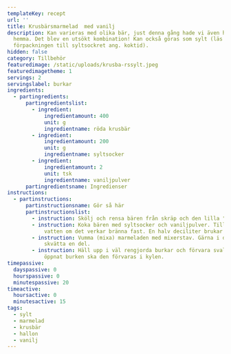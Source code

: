 ```yaml
---
templateKey: recept
url: ''
title: Krusbärsmarmelad  med vanilj
description: Kan varieras med olika bär, just denna gång hade vi även hallon
  hemma. Det blev en utsökt kombination! Kan också göras som sylt (läs på
  förpackningen till syltsockret ang. koktid).
hidden: false
category: Tillbehör
featuredimage: /static/uploads/krusba-rssylt.jpeg
featuredimagetheme: 1
servings: 2
servingslabel: burkar
ingredients:
  - partingredients:
      partingredientslist:
        - ingredient:
            ingredientamount: 400
            unit: g
            ingredientname: röda krusbär
        - ingredient:
            ingredientamount: 200
            unit: g
            ingredientname: syltsocker
        - ingredient:
            ingredientamount: 2
            unit: tsk
            ingredientname: vaniljpulver
      partingredientsname: Ingredienser
instructions:
  - partinstructions:
      partinstructionsname: Gör så här
      partinstructionslist:
        - instruction: Skölj och rensa bären från skräp och den lilla "piggen".
        - instruction: Koka bären med syltsocker och vaniljpulver. Tillsätt en skvimp
            vatten om det verkar bränna fast. En halv deciliter brukar räcka.
        - instruction: Vumma (mixa) marmeladen med mixerstav. Gärna i diskhon då det kan
            skvätta en del.
        - instruction: Häll upp i väl rengjorda burkar och förvara svalt och mörkt. När du
            öppnat burken ska den förvaras i kylen.
timepassive:
  dayspassive: 0
  hourspassive: 0
  minutespassive: 20
timeactive:
  hoursactive: 0
  minutesactive: 15
tags:
  - sylt
  - marmelad
  - krusbär
  - hallon
  - vanilj
---
```


